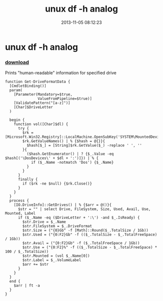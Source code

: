 ﻿---
pid:            4580
parent:         0
children:       
poster:         greg zakharov
title:          unux df -h analog
date:           2013-11-05 08:12:23
description:    Prints "human-readable" information for specified drive
format:         posh
---

# unux df -h analog

### [download](4580.ps1)  

Prints "human-readable" information for specified drive

```posh
function Get-DriveFormatData {
  [CmdletBinding()]
  param(
    [Parameter(Mandatory=$true,
               ValueFromPipeline=$true)]
    [ValidatePattern("[a-z]")]
    [Char]$DriveLetter
  )
  
  begin {
    function vol([Char]$dl) {
      try {
        $rk = [Microsoft.Win32.Registry]::LocalMachine.OpenSubKey('SYSTEM\MountedDevices')
        $rk.GetValueNames() | % {$hash = @{}}{
          $hash[$_] = [String]$rk.GetValue($_) -replace ' ', ''
        }{
          ($hash.GetEnumerator() | ? {$_.Value -eq $hash[('\DosDevices\' + $dl + ':')]}) | % {
            if ($_.Name -notmatch 'Dos') {$_.Name}
          }
        }
      }
      finally {
        if ($rk -ne $null) {$rk.Close()}
      }
    }
  }
  process {
    [IO.DriveInfo]::GetDrives() | % {$arr = @()}{
      $str = "" | select Drive, FileSystem, Size, Used, Avail, Use, Mounted, Label
      if ($_.Name -eq ($DriveLetter + ':\') -and $_.IsReady) {
        $str.Drive = $_.Name
        $str.FileSystem = $_.DriveFormat
        $str.Size = ("{0}Gb" -f [Math]::Round($_.TotalSize / 1Gb))
        $str.Used = ("{0:F2}Gb" -f (($_.TotalSize - $_.TotalFreeSpace) / 1Gb))
        $str.Avail = ("{0:F2}Gb" -f ($_.TotalFreeSpace / 1Gb))
        $str.Use = ("{0:F2}%" -f (($_.TotalSize - $_.TotalFreeSpace) * 100 / $_.TotalSize))
        $str.Mounted = (vol $_.Name[0])
        $str.Label = $_.VolumeLabel
        $arr += $str
      }
    }
  }
  end {
    $arr | ft -a
  }
}
```
